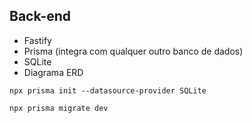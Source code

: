 ## Back-end
- Fastify
- Prisma (integra com qualquer outro banco de dados)
- SQLite
- Diagrama ERD

```terminal
npx prisma init --datasource-provider SQLite

npx prisma migrate dev
```